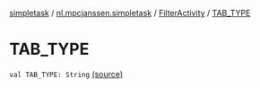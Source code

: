 [simpletask](../../index.md) / [nl.mpcjanssen.simpletask](../index.md) / [FilterActivity](index.md) / [TAB_TYPE](.)

# TAB_TYPE

`val TAB_TYPE: String` [(source)](https://github.com/mpcjanssen/simpletask-android/blob/master/src/main/java/nl/mpcjanssen/simpletask/FilterActivity.kt#L425)